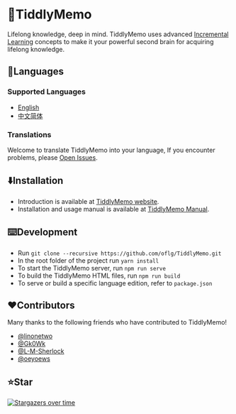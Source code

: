 # 🦑TiddlyMemo

Lifelong knowledge, deep in mind. TiddlyMemo uses advanced [Incremental Learning](https://help.supermemo.org/wiki/Incremental_learning) concepts to make it your powerful second brain for acquiring lifelong knowledge.

## 🎏Languages

### Supported Languages
* [English](https://github.com/oflg/TiddlyMemo/blob/master/README.md)
* [中文简体](https://github.com/oflg/TiddlyMemo/blob/master/README-zh-Hans.md)

### Translations
Welcome to translate TiddlyMemo into your language, If you encounter problems, please [Open Issues](https://github.com/oflg/TiddlyMemo/issues).

## ⬇️Installation
* Introduction is available at [TiddlyMemo website](https://tiddlymemo.org/).
* Installation and usage manual is available at [TiddlyMemo Manual](https://tiddlymemo.org/manual/).

## ⌨️Development
* Run `git clone --recursive https://github.com/oflg/TiddlyMemo.git`
* In the root folder of the project run `yarn install`
* To start the TiddlyMemo server, run `npm run serve`
* To build the TiddlyMemo HTML files, run `npm run build`
* To serve or build a specific language edition, refer to `package.json`

## ❤️Contributors
Many thanks to the following friends who have contributed to TiddlyMemo!

* [@linonetwo](https://github.com/linonetwo)
* [@Gk0Wk](https://github.com/Gk0Wk)
* [@L-M-Sherlock](https://github.com/L-M-Sherlock)
* [@oeyoews](https://github.com/oeyoews)


## ⭐Star

[![Stargazers over time](https://starchart.cc/oflg/TiddlyMemo.svg)](https://github.com/oflg/TiddlyMemo/stargazers)
